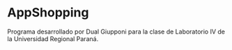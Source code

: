 # AppShopping

Programa desarrollado por Dual Giupponi para la clase de Laboratorio IV de la Universidad Regional Paraná.